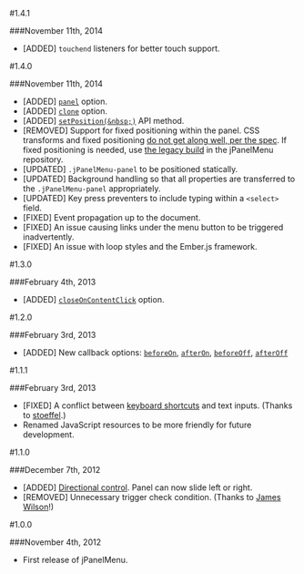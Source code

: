 #1.4.1

###November 11th, 2014

- [ADDED] `touchend` listeners for better touch support.

#1.4.0

###November 11th, 2014

- [ADDED] [`panel`](#options-panel) option.
- [ADDED] [`clone`](#options-clone) option.
- [ADDED] [`setPosition(&nbsp;)`](#api-setPosition) API method.
- [REMOVED] Support for fixed positioning within the panel. CSS transforms and fixed positioning [do not get along well, per the spec](http://meyerweb.com/eric/thoughts/2011/09/12/un-fixing-fixed-elements-with-css-transforms/). If fixed positioning is needed, use [the legacy build](https://github.com/acolangelo/jPanelMenu/blob/master/jquery.jpanelmenu-legacy.js) in the jPanelMenu repository.
- [UPDATED] `.jPanelMenu-panel` to be positioned statically.
- [UPDATED] Background handling so that all properties are transferred to the `.jPanelMenu-panel` appropriately.
- [UPDATED] Key press preventers to include typing within a `<select>` field.
- [FIXED] Event propagation up to the document.
- [FIXED] An issue causing links under the menu button to be triggered inadvertently.
- [FIXED] An issue with loop styles and the Ember.js framework.

#1.3.0

###February 4th, 2013

- [ADDED] [`closeOnContentClick`](#options-closeOnContentClick) option.

#1.2.0

###February 3rd, 2013

- [ADDED] New callback options: [`beforeOn`](#options-beforeOn), [`afterOn`](#options-afterOn), [`beforeOff`](#options-beforeOff), [`afterOff`](#options-afterOff)

#1.1.1

###February 3rd, 2013

- [FIXED] A conflict between [keyboard shortcuts](#options-keyboardShortcuts) and text inputs. (Thanks to [stoeffel](https://github.com/stoeffel).)
- Renamed JavaScript resources to be more friendly for future development.

#1.1.0

###December 7th, 2012

- [ADDED] [Directional control](#options-direction). Panel can now slide left or right.
- [REMOVED] Unnecessary trigger check condition. (Thanks to [James Wilson](https://twitter.com/jimmynotjim)!)

#1.0.0

###November 4th, 2012

- First release of jPanelMenu.
